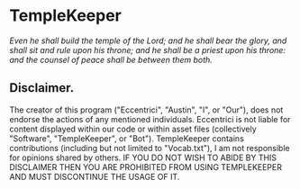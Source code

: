 # TempleKeeper
_Even he shall build the temple of the Lord; and he shall bear the glory, and shall sit and rule upon his throne; and he shall be a priest upon his throne: and the counsel of peace shall be between them both._
## Disclaimer.
The creator of this program ("Eccentrici", "Austin", "I", or "Our"), does not endorse the actions of any mentioned individuals. Eccentrici is not liable for content displayed within our code or within asset files (collectively "Software", "TempleKeeper", or "Bot"). TempleKeeper contains contributions (including but not limited to "Vocab.txt"), I am not responsible for opinions shared by others. IF YOU DO NOT WISH TO ABIDE BY THIS DISCLAIMER THEN YOU ARE PROHIBITED FROM USING TEMPLEKEEPER AND MUST DISCONTINUE THE USAGE OF IT.

